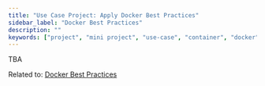 ```yaml
---
title: "Use Case Project: Apply Docker Best Practices"
sidebar_label: "Docker Best Practices"
description: ""
keywords: ["project", "mini project", "use-case", "container", "docker"]
---
```


TBA

Related to: [Docker Best Practices](../../content/module-03/#35-containers---docker-best-practices)
